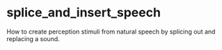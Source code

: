 # splice_and_insert_speech
How to create perception stimuli from natural speech by splicing out and replacing a sound.
